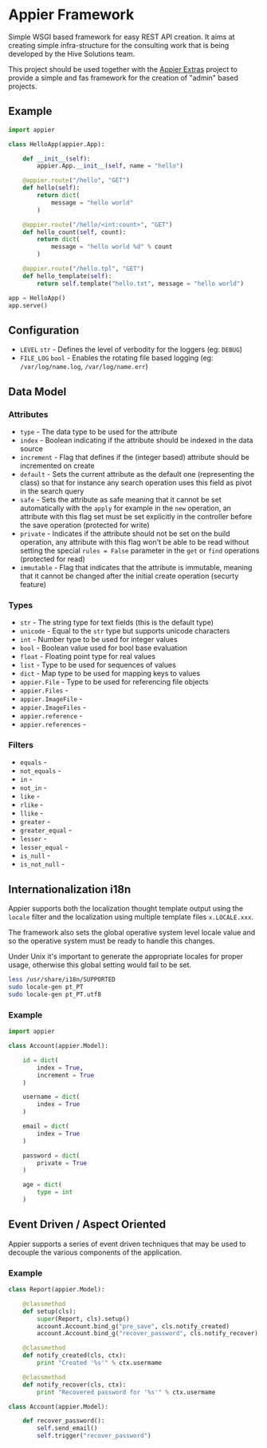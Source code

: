 # Appier Framework

Simple WSGI based framework for easy REST API creation. It aims at creating simple infra-structure for the
consulting work that is being developed by the Hive Solutions team.

This project should be used together with the [Appier Extras](https://github.com/hivesolutions/appier_extras)
project to provide a simple and fas framework for the creation of "admin" based projects.

## Example

```python
import appier

class HelloApp(appier.App):

    def __init__(self):
        appier.App.__init__(self, name = "hello")

    @appier.route("/hello", "GET")
    def hello(self):
        return dict(
            message = "hello world"
        )

    @appier.route("/hello/<int:count>", "GET")    
    def hello_count(self, count):
        return dict(
            message = "hello world %d" % count
        )

    @appier.route("/hello.tpl", "GET")
    def hello_template(self):
        return self.template("hello.txt", message = "hello world")

app = HelloApp()
app.serve()
```

## Configuration

* `LEVEL` `str` - Defines the level of verbodity for the loggers (eg: `DEBUG`)
* `FILE_LOG` `bool` - Enables the rotating file based logging (eg: `/var/log/name.log`, `/var/log/name.err`)

## Data Model

### Attributes

* `type` - The data type to be used for the attribute
* `index` - Boolean indicating if the attribute should be indexed in the data source
* `increment` - Flag that defines if the (integer based) attribute should be incremented on create
* `default` - Sets the current attribute as the default one (representing the class) so that for
instance any search operation uses this field as pivot in the search query
* `safe` - Sets the attribute as safe meaning that it cannot be set automatically with the `apply`
for example in the `new` operation, an attribute with this flag set must be set explicitly in the
controller before the save operation (protected for write)
* `private` - Indicates if the attribute should not be set on the build operation, any attribute
with this flag won't be able to be read without setting the special `rules = False` parameter in
the `get` or `find` operations (protected for read)
* `immutable` - Flag that indicates that the attribute is immutable, meaning that it cannot be changed
after the initial create operation (securty feature)

### Types

* `str` - The string type for text fields (this is the default type)
* `unicode` - Equal to the `str` type but supports unicode characters
* `int` - Number type to be used for integer values
* `bool` - Boolean value used for bool base evaluation
* `float` - Floating point type for real values
* `list` - Type to be used for sequences of values
* `dict` - Map type to be used for mapping keys to values
* `appier.File` - Type to be used for referencing file objects
* `appier.Files` -
* `appier.ImageFile` -
* `appier.ImageFiles` -
* `appier.reference` -
* `appier.references` -

### Filters

* `equals` -
* `not_equals` -
* `in` -
* `not_in` -
* `like` -
* `rlike` -
* `llike` -
* `greater` -
* `greater_equal` -
* `lesser` -
* `lesser_equal` -
* `is_null` -
* `is_not_null` -

## Internationalization i18n

Appier supports both the localization thought template output using the `locale` filter
and the localization using multiple template files `x.LOCALE.xxx`.

The framework also sets the global operative system level locale value and so the operative
system must be ready to handle this changes.

Under Unix it's important to generate the appropriate locales for proper usage, otherwise
this global setting would fail to be set.

```bash
less /usr/share/i18n/SUPPORTED
sudo locale-gen pt_PT
sudo locale-gen pt_PT.utf8
```

### Example

```python
import appier

class Account(appier.Model):

    id = dict(
        index = True,
        increment = True
    )

    username = dict(
        index = True
    )

    email = dict(
        index = True
    )

    password = dict(
        private = True
    )

    age = dict(
        type = int
    )
```

##  Event Driven / Aspect Oriented

Appier supports a series of event driven techniques that may be used to
decouple the various components of the application.

### Example

```python
class Report(appier.Model):

    @classmethod
    def setup(cls):
        super(Report, cls).setup()
        account.Account.bind_g("pre_save", cls.notify_created)
        account.Account.bind_g("recover_password", cls.notify_recover)

    @classmethod
    def notify_created(cls, ctx):
        print "Created '%s'" % ctx.usermame

    @classmethod
    def notify_recover(cls, ctx):
        print "Recovered password for '%s'" % ctx.usermame

class Account(appier.Model):

    def recover_password():
        self.send_email()
        self.trigger("recover_password")
``` 
